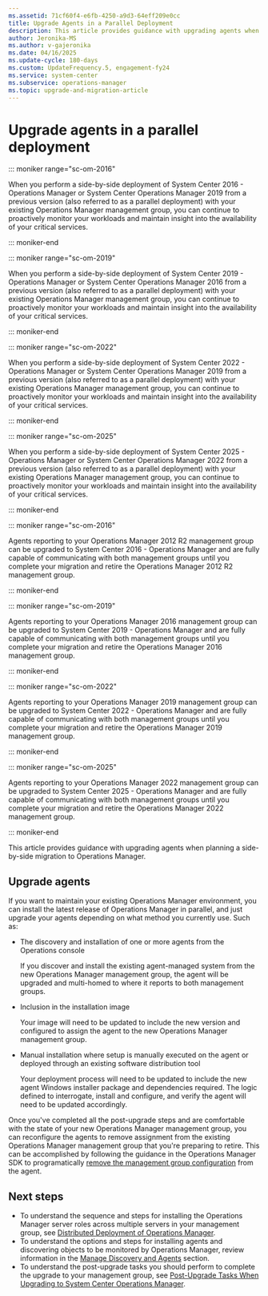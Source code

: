```yaml
---
ms.assetid: 71cf60f4-e6fb-4250-a9d3-64eff209e0cc
title: Upgrade Agents in a Parallel Deployment
description: This article provides guidance with upgrading agents when planning a side-by-side migration to Operations Manager.
author: Jeronika-MS
ms.author: v-gajeronika
ms.date: 04/16/2025
ms.update-cycle: 180-days
ms.custom: UpdateFrequency.5, engagement-fy24
ms.service: system-center
ms.subservice: operations-manager
ms.topic: upgrade-and-migration-article
---
```


# Upgrade agents in a parallel deployment

::: moniker range="sc-om-2016"

When you perform a side-by-side deployment of System Center 2016 - Operations Manager or System Center Operations Manager 2019 from a previous version (also referred to as a parallel deployment) with your existing Operations Manager management group, you can continue to proactively monitor your workloads and maintain insight into the availability of your critical services.

::: moniker-end

::: moniker range="sc-om-2019"

When you perform a side-by-side deployment of System Center 2019 - Operations Manager or System Center Operations Manager 2016 from a previous version (also referred to as a parallel deployment) with your existing Operations Manager management group, you can continue to proactively monitor your workloads and maintain insight into the availability of your critical services.

::: moniker-end

::: moniker range="sc-om-2022"

When you perform a side-by-side deployment of System Center 2022 - Operations Manager or System Center Operations Manager 2019 from a previous version (also referred to as a parallel deployment) with your existing Operations Manager management group, you can continue to proactively monitor your workloads and maintain insight into the availability of your critical services.

::: moniker-end

::: moniker range="sc-om-2025"

When you perform a side-by-side deployment of System Center 2025 - Operations Manager or System Center Operations Manager 2022 from a previous version (also referred to as a parallel deployment) with your existing Operations Manager management group, you can continue to proactively monitor your workloads and maintain insight into the availability of your critical services.

::: moniker-end

::: moniker range="sc-om-2016"

Agents reporting to your Operations Manager 2012 R2 management group can be upgraded to System Center 2016 - Operations Manager and are fully capable of communicating with both management groups until you complete your migration and retire the Operations Manager 2012 R2 management group. 

::: moniker-end

::: moniker range="sc-om-2019"

Agents reporting to your Operations Manager 2016 management group can be upgraded to System Center 2019 - Operations Manager and are fully capable of communicating with both management groups until you complete your migration and retire the Operations Manager 2016 management group.

::: moniker-end

::: moniker range="sc-om-2022"

Agents reporting to your Operations Manager 2019 management group can be upgraded to System Center 2022 - Operations Manager and are fully capable of communicating with both management groups until you complete your migration and retire the Operations Manager 2019 management group.

::: moniker-end

::: moniker range="sc-om-2025"

Agents reporting to your Operations Manager 2022 management group can be upgraded to System Center 2025 - Operations Manager and are fully capable of communicating with both management groups until you complete your migration and retire the Operations Manager 2022 management group.

::: moniker-end

This article provides guidance with upgrading agents when planning a side-by-side migration to Operations Manager.

## Upgrade agents

If you want to maintain your existing Operations Manager environment, you can install the latest release of Operations Manager in parallel, and just upgrade your agents depending on what method you currently use. Such as:

- The discovery and installation of one or more agents from the Operations console

    If you discover and install the existing agent-managed system from the new Operations Manager management group, the agent will be upgraded and multi-homed to where it reports to both management groups.  

- Inclusion in the installation image

    Your image will need to be updated to include the new version and configured to assign the agent to the new Operations Manager management group.

- Manual installation where setup is manually executed on the agent or deployed through an existing software distribution tool

    Your deployment process will need to be updated to include the new agent Windows installer package and dependencies required. The logic defined to interrogate, install and configure, and verify the agent will need to be updated accordingly.

Once you've completed all the post-upgrade steps and are comfortable with the state of your new Operations Manager management group, you can reconfigure the agents to remove assignment from the existing Operations Manager management group that you're preparing to retire. This can be accomplished by following the guidance in the Operations Manager SDK to programatically [remove the management group configuration](/previous-versions/system-center/developer/hh329017(v=msdn.10)) from the agent.  

## Next steps

- To understand the sequence and steps for installing the Operations Manager server roles across multiple servers in your management group, see [Distributed Deployment of Operations Manager](deploy-distributed-deployment.md).  
- To understand the options and steps for installing agents and discovering objects to be monitored by Operations Manager, review information in the [Manage Discovery and Agents](welcome.md) section.
- To understand the post-upgrade tasks you should perform to complete the upgrade to your management group, see [Post-Upgrade Tasks When Upgrading to System Center Operations Manager](deploy-upgrade-post-tasks.md).
